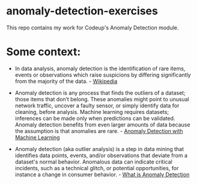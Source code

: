 # anomaly-detection-exercises
This repo contains my work for Codeup's Anomaly Detection module.

# Some context:

- In data analysis, anomaly detection is the identification of rare items, events or observations which raise suspicions by differing significantly from the majority of the data. - [Wikipedia](https://en.wikipedia.org/wiki/Anomaly_detection)

- Anomaly detection is any process that finds the outliers of a dataset; those items that don’t belong. These anomalies might point to unusual network traffic, uncover a faulty sensor, or simply identify data for cleaning, before analysis. Machine learning requires datasets; inferences can be made only when predictions can be validated. Anomaly detection benefits from even larger amounts of data because the assumption is that anomalies are rare. - [Anomaly Detection with Machine Learning](https://www.bmc.com/blogs/machine-learning-anomaly-detection/)

- Anomaly detection (aka outlier analysis) is a step in data mining that identifies data points, events, and/or observations that deviate from a dataset's normal behavior. Anomalous data can indicate critical incidents, such as a technical glitch, or potential opportunities, for instance a change in consumer behavior. - [What is Anomaly Detection](https://www.anodot.com/blog/what-is-anomaly-detection/)